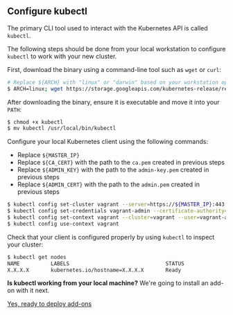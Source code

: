 ## Configure kubectl

The primary CLI tool used to interact with the Kubernetes API is called `kubectl`.

The following steps should be done from your local workstation to configure `kubectl` to work with your new cluster.

First, download the binary using a command-line tool such as `wget` or `curl`:

```sh
# Replace ${ARCH} with "linux" or "darwin" based on your workstation operating system
$ ARCH=linux; wget https://storage.googleapis.com/kubernetes-release/release/v1.0.3/bin/${ARCH}/amd64/kubectl
```

After downloading the binary, ensure it is executable and move it into your `PATH`:

```sh
$ chmod +x kubectl
$ mv kubectl /usr/local/bin/kubectl
```

Configure your local Kubernetes client using the following commands:

* Replace `${MASTER_IP}`
* Replace `${CA_CERT}` with the path to the `ca.pem` created in previous steps
* Replace `${ADMIN_KEY}` with the path to the `admin-key.pem` created in previous steps
* Replace `${ADMIN_CERT}` with the path to the `admin.pem` created in previous steps

```sh
$ kubectl config set-cluster vagrant --server=https://${MASTER_IP}:443 --certificate-authority=${CA_CERT}
$ kubectl config set-credentials vagrant-admin --certificate-authority=${CA_CERT} --client-key=${ADMIN_KEY} --client-certificate=${ADMIN_CERT}
$ kubectl config set-context vagrant --cluster=vagrant --user=vagrant-admin
$ kubectl config use-context vagrant
```

Check that your client is configured properly by using `kubectl` to inspect your cluster:

```sh
$ kubectl get nodes
NAME          LABELS                               STATUS
X.X.X.X       kubernetes.io/hostname=X.X.X.X       Ready
```

<div class="co-m-docs-next-step">
  <p><strong>Is kubectl working from your local machine?</strong> We're going to install an add-on with it next.</p>
  <a href="deploy-addons.md" class="btn btn-primary btn-icon-right" data-category="Docs Next" data-event="Kubernetes: Addons">Yes, ready to deploy add-ons</a>
</div>
